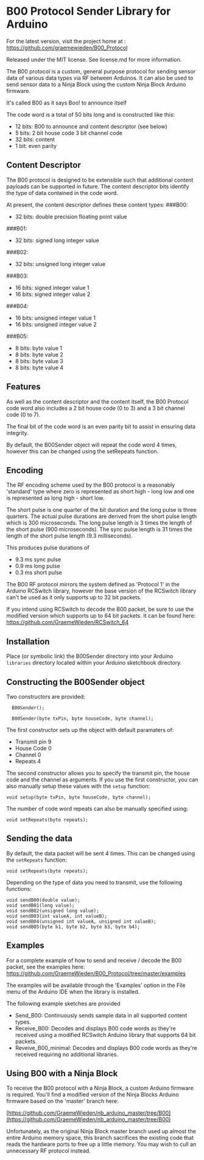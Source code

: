 B00 Protocol Sender Library for Arduino
=======================================

For the latest version, visit the project home at :
https://github.com/graemewieden/B00_Protocol

Released under the MIT license.
See license.md for more information.


The B00 protocol is a custom, general purpose protocol for sending sensor data of various data types via RF between Arduinos. It can also be used to send sensor data to a Ninja Block using the custom Ninja Block Arduino firmware.

It's called B00 as it says Boo! to announce itself

The code word is a total of 50 bits long and is constructed like this:

- 12 bits: B00 to announce and content descriptor (see below)
- 5 bits: 2 bit house code 3 bit channel code
- 32 bits: content
- 1 bit: even parity

Content Descriptor
------------------
The B00 protocol is designed to be extensible such that additional content payloads can be supported in future. The content descriptor bits identify the type of data contained in the code word.

At present, the content descriptor defines these content types:
###B00:
- 32 bits: double precision floating point value

###B01: 
- 32 bits: signed long integer value

###B02: 
- 32 bits: unsigned long integer value

###B03: 
- 16 bits: signed integer value 1
- 16 bits: signed integer value 2

###B04: 
- 16 bits: unsigned integer value 1
- 16 bits: unsigned integer value 2

###B05: 
- 8 bits: byte value 1
- 8 bits: byte value 2
- 8 bits: byte value 3
- 8 bits: byte value 4

Features
--------
As well as the content descriptor and the content itself, the B00 Protocol code word also includes a 2 bit house code (0 to 3) and a 3 bit channel code (0 to 7).

The final bit of the code word is an even parity bit to assist in ensuring data integrity.

By default, the B00Sender object will repeat the code word 4 times, however this can be changed using the setRepeats function.

Encoding
--------
The RF encoding scheme used by the B00 protocol is a reasonably 'standard' type where zero is represented as short high - long low and one is represented as long high - short low. 

The short pulse is one quarter of the bit duration and the long pulse is three quarters. The actual pulse durations are derived from the short pulse length which is 300 microseconds. The long pulse length is 3 times the length of the short pulse (900 microseconds). The sync pulse length is 31 times the length of the short pulse length (9.3 milliseconds).

This produces pulse durations of

- 9.3 ms sync pulse
- 0.9 ms long pulse
- 0.3 ms short pulse

The B00 RF protocol mirrors the system defined as 'Protocol 1' in the Arduino RCSwitch library, however the base version of the RCSwitch library can't be used as it only supports up to 32 bit packets.

If you intend using RCSwitch to decode the B00 packet, be sure to use the modified version which supports up to 64 bit packets. It can be found here:
https://github.com/GraemeWieden/RCSwitch_64


Installation
------------
Place (or symbolic link) the B00Sender directory into your Arduino `libraries` directory located within your Arduino sketchbook directory.

Constructing the B00Sender object
-----------------------------------
Two constructors are provided:

```
  B00Sender();
```

```
  B00Sender(byte txPin, byte houseCode, byte channel);
```

The first constructor sets up the object with default paramaters of:

- Transmit pin 9
- House Code 0
- Channel 0
- Repeats 4

The second constructor allows you to specify the transmit pin, the house code and the channel as arguments. If you use the first constructor, you can also manually setup these values with the `setup` function: 

```
void setup(byte txPin, byte houseCode, byte channel);
```

The number of code word repeats can also be manually specified using:

```
void setRepeats(byte repeats);
```

Sending the data
----------------

By default, the data packet will be sent 4 times. This can be changed using the `setRepeats` function:

```
void setRepeats(byte repeats);
```

Depending on the type of data you need to transmit, use the following functions:

```
void sendB00(double value);
void sendB01(long value);
void sendB02(unsigned long value);
void sendB03(int valueA, int valueB);
void sendB04(unsigned int valueA, unsigned int valueB);
void sendB05(byte b1, byte b2, byte b3, byte b4);
```

Examples
--------
For a complete example of how to send and receive / decode the B00 packet, see the examples here:
https://github.com/GraemeWieden/B00_Protocol/tree/master/examples

The examples will be available through the 'Examples' option in the File menu of the Arduino IDE when the library is installed.

The following example sketches are provided

- Send_B00: Continuously sends sample data in all supported content types.
- Receive_B00: Decodes and displays B00 code words as they're received using a modified RCSwitch Arduino library that supports 64 bit packets.
- Reveive_B00_minimal: Decodes and displays B00 code words as they're received requiring no additional libraries.

Using B00 with a Ninja Block
----------------------------
To receive the B00 protocol with a Ninja Block, a custom Arduino firmware is required. You'll find a modified version of the Ninja Blocks Arduino firmware based on the 'master' branch here:

[https://github.com/GraemeWieden/nb_arduino_master/tree/B00](https://github.com/GraemeWieden/nb_arduino_master/tree/B00)

Unfortunately, as the original Ninja Block master branch used up almost the entire Arduino memory space, this branch sacrifices the existing code that reads the hardware ports to free up a little memory. You may wish to cull an unnecessary RF protocol instead.